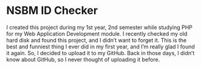 # NSBM ID Checker


I created this project during my 1st year, 2nd semester while studying PHP for my Web Application Development module. I recently checked my old hard disk and found this project, and I didn’t want to forget it. This is the best and funniest thing I ever did in my first year, and I’m really glad I found it again. So, I decided to upload it to my GitHub. Back in those days, I didn’t know about GitHub, so I never thought of uploading it before.
